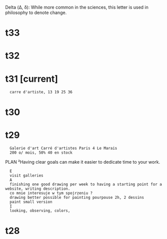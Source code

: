 Delta (Δ, δ): While more common in the sciences, this letter is used in philosophy to denote change.

# t33
# t32
# t31 [current]
      carre d'artiste, 13 19 25 36 
# t30 
# t29 
      Galerie d'art Carré d'artistes Paris 4 Le Marais
      200 o/ mois, 50% 40 en stock

PLAN
²Having clear goals can make it easier to dedicate time to your work.

      E
      visit galleries
      A 
      finishing one good drawing per week to having a starting point for a website, writing description. 
      co mnie interesuje w tym spojrzeniu ? 
      drawing better possible for painting pourpouse 2h, 2 dessins
      paint small version
      I 
      looking, observing, colors, 
# t28


